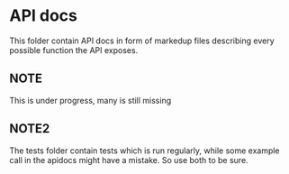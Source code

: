 # API docs

This folder contain API docs in form of markedup files describing every possible function the API exposes.

## NOTE

This is under progress, many is still missing

## NOTE2

The tests folder contain tests which is run regularly, while some example call in the apidocs might have a mistake. So use both to be sure. 